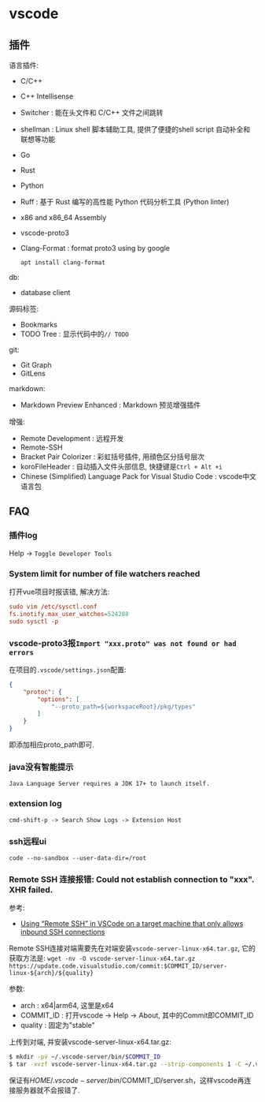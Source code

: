 # vscode

## 插件
语言插件:
- C/C++
- C++ Intellisense
- Switcher : 能在头文件和 C/C++ 文件之间跳转
- shellman :  Linux shell 脚本辅助工具, 提供了便捷的shell script 自动补全和联想等功能
- Go
- Rust
- Python
- Ruff : 基于 Rust 编写的高性能 Python 代码分析工具 (Python linter)
- x86 and x86_64 Assembly
- vscode-proto3
- Clang-Format : format proto3 using by google

    `apt install clang-format`

db:
- database client

源码标签:
- Bookmarks
- TODO Tree : 显示代码中的`// TODO`

git:
- Git Graph
- GitLens

markdown:
- Markdown Preview Enhanced : Markdown 预览增强插件

增强:
- Remote Development : 远程开发
- Remote-SSH
- Bracket Pair Colorizer : 彩虹括号插件, 用顔色区分括号层次
- koroFileHeader : 自动插入文件头部信息, 快捷键是`Ctrl + Alt +i`
- Chinese (Simplified) Language Pack for Visual Studio Code : vscode中文语言包

## FAQ
### 插件log
Help -> `Toggle Developer Tools`

### System limit for number of file watchers reached
打开vue项目时报该错, 解决方法:
```conf
sudo vim /etc/sysctl.conf
fs.inotify.max_user_watches=524288
sudo sysctl -p
```

### vscode-proto3报`Import "xxx.proto" was not found or had errors`
在项目的`.vscode/settings.json`配置:
```json
{
    "protoc": {
        "options": [
            "--proto_path=${workspaceRoot}/pkg/types"
        ]
    }
}
```

即添加相应proto_path即可.

### java没有智能提示
`Java Language Server requires a JDK 17+ to launch itself.`

### extension log
`cmd-shift-p -> Search Show Logs -> Extension Host`

### ssh远程ui
`code --no-sandbox --user-data-dir=/root`

### Remote SSH 连接报错: Could not establish connection to "xxx". XHR failed.
参考:
- [Using “Remote SSH” in VSCode on a target machine that only allows inbound SSH connections](https://stackoverflow.com/questions/56718453/using-remote-ssh-in-vscode-on-a-target-machine-that-only-allows-inbound-ssh-co/56781109#56781109)

Remote SSH连接对端需要先在对端安装`vscode-server-linux-x64.tar.gz`, 它的获取方法是:
`wget -nv -O vscode-server-linux-x64.tar.gz https://update.code.visualstudio.com/commit:$COMMIT_ID/server-linux-${arch}/${quality}`

参数:
- arch : x64|arm64, 这里是x64
- COMMIT_ID : 打开vscode -> Help -> About, 其中的Commit即COMMIT_ID
- quality : 固定为"stable"

上传到对端, 并安装vscode-server-linux-x64.tar.gz:
```bash
$ mkdir -pv ~/.vscode-server/bin/$COMMIT_ID
$ tar -xvzf vscode-server-linux-x64.tar.gz --strip-components 1 -C ~/.vscode-server/bin/$COMMIT_ID
```

保证有$HOME/.vscode-server/bin/$COMMIT_ID/server.sh，这样vscode再连接服务器就不会报错了.